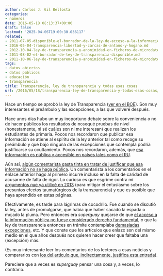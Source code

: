 ```yaml
---
author: Carlos J. Gil Bellosta
categories:
- números
date: 2016-05-18 08:13:37+00:00
draft: false
lastmod: '2025-04-06T19:00:30.036117'
related:
- 2011-07-05-disponible-el-borrador-de-la-ley-de-acceso-a-la-informacion.md
- 2016-05-04-transparencia-libertad-y-carcas-de-antano-y-hogano.md
- 2012-10-04-ley-de-transparencia-y-anonimidad-en-ficheros-de-microdatos-ii.md
- 2011-08-02-el-borrador-de-ley-de-transparencia-disponible.md
- 2011-10-06-ley-de-transparencia-y-anonimidad-en-ficheros-de-microdatos.md
tags:
- datos abiertos
- datos públicos
- educación
- transparencia
title: Transparencia, ley de transparencia y todas esas cosas
url: /2016/05/18/transparencia-ley-de-transparencia-y-todas-esas-cosas/
---
```


Hace un tiempo se aprobó la ley de Transparencia ([ver en el BOE](http://www.boe.es/diario_boe/txt.php?id=BOE-A-2013-12887)). Son muy interesantes el preámbulo y las excepciones, a las que volveré después.

Hace unos días hubo un muy inoportuno debate sobre la conveniencia o no de hacer públicos los resultados de nosequé pruebas de nivel (honestamente, ni sé cuáles son ni me interesan) que realizan los estudiantes de primaria. Pocos nos recordaron que publicar esa información se atiene al espíritu de la ley anterior tal como recoge su preámbulo y que bajo ninguna de las excepciones que contempla podría justificarse su ocultamiento. Pocos nos recordaron, además, que [esa información es pública y accesible en países tales como el RU](https://www.compare-school-performance.service.gov.uk/find-a-school-in-england).

Aún así, [algún comentarista gasta tinta en tratar de justificar que esa información no se haga pública](https://datanalytics.com/2016/05/04/transparencia-libertad-y-carcas-de-antano-y-hogano/). Un comentarista a los comentarios en el enlace anterior hago al primero incurre incluso en la falta de caridad de acusarme de falta de rigor. Lo curioso es que esgrime contra mí [argumentos que ya utilicé en 2013](https://datanalytics.com/2013/09/16/los-efectos-de-la-transparencia/) (para mitigar el entusiasmo sobre los presuntos efectos taumatúrgicos de la transparencia) y que es posible que haya aprendido en estas páginas.

Efectivamente, es tarde para lágrimas de cocodrilo. Fue cuando se discutió la ley, antes de promulgarse, que había que haber sacado la espada o mojado la pluma. Pero entonces era _superguay_ quejarse de que [el acceso a la información pública no fuese considerado derecho fundamental](http://www.eldiario.es/zonacritica/Solicitar-informacion-publica-Espana-imposible_6_336376369.html), o que la ley de transparencia entonces en trámite contemplaba [demasiadas excepciones](http://www.eldiario.es/sociedad/ley-transparencia_0_110239612.html), etc. Y que conste que los artículos que enlazo son del mismo medio en el que años después nos quieren hacer creer que faltaba una (excepción) más.

(Es muy interesante leer los comentarios de los lectores a esas noticias y compararlos con [los del artículo que, indirectamente, justifica esta entrada](http://www.eldiario.es/zonacritica/Evaluacion-externa-ranking-colegios_6_510309004.html)).

Pareciere que a veces es _superguay_ pensar una cosa y, a veces, lo contrario.